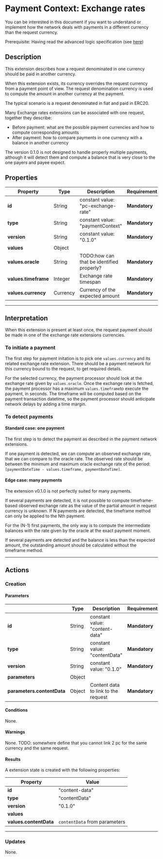 # Payment Context: Exchange rates

You can be interested in this document if you want to understand or implement how the network deals with payments 
in a different currency than the request currency.

Prerequisite: Having read the advanced logic specification (see [here](./advanced-logic-specs-0.1.0.md))

## Description

This extension describes how a request denominated in one currency should be paid in another currency.

When this extension exists, its currency overrides the request currency from a payment point of view.
The request denomination currency is used to compute the amount in another currency at the payment.

The typical scenario is a request denominated in fiat and paid in ERC20.

Many Exchange rates extensions can be associated with one request, together they describe:
* Before payment: what are the possible payment currencies and how to compute corresponding amounts
* After payment: how to compare payments in one currency with a balance in another currency

The version 0.1.0 is not designed to handle properly multiple payments, although it will detect them and
compute a balance that is very close to the one payers and payee expect.

## Properties

| Property             | Type     | Description                               | Requirement   |
|----------------------|----------|-------------------------------------------|---------------|
| **id**               | String   | constant value: "pc-exchange-rate"        | **Mandatory** |
| **type**             | String   | constant value: "paymentContext"          | **Mandatory** |
| **version**          | String   | constant value: "0.1.0"                   | **Mandatory** |
| **values**           | Object   |                                           |               |
| **values.oracle**    | String   | TODO:how can that be identified properly? | **Mandatory** |
| **values.timeframe** | Integer  | Exchange rate timespan                    | **Mandatory** |
| **values.currency**  | Currency | Currency of the expected amount           | **Mandatory** |

---

## Interpretation

When this extension is present at least once, the request payment should be made in one of the exchange rate
extensions currencies.

### To initiate a payment

The first step for payment initation is to pick one `values.currency` and its related exchange rate extension.
There should be a payment network for this currency bound to the request, to get required details.

For the selected currency, the payment processor should look at the exchange rate given by `values.oracle`.
Once the exchange rate is fetched, the payment processor has a maximum `values.timeframe`to execute the payment, 
in seconds. The timeframe will be computed based on the payment transaction datetime, so the payment processor 
should anticipate network delays by adding a time margin.

### To detect payments

#### Standard case: one payment

The first step is to detect the payment as described in the payment network extensions.

If one payment is detected, we can compute an observed exchange rate, that we can compare to the oracle rate.
The observed rate should be between the minimum and maximum oracle exchange rate of the period:
`[paymentDateTime - values.timeframe, paymentDateTime]`.

#### Edge case: many payments

The extension v0.1.0 is not perfectly suited for many payments.

If several payments are detected, it is not possible to compute timeframe-based observed exchange rate as the 
value of the partial amount in request currency is unknown. If N payments are detected, the timeframe method can 
only be applied to the Nth payment.

For the (N-1) first payments, the only way is to compute the intermediate balances with the rate given by the oracle at
the exact payment moment.

If several payments are detected and the balance is less than the expected amount, the outstanding amount should
be calculated without the timeframe method. 

---

<!-- WIP TODO starting from here everything comes from content-data -->

## Actions

### Creation

#### Parameters

|                            | Type   | Description                         | Requirement   |
| -------------------------- | ------ | ----------------------------------- | ------------- |
| **id**                     | String | constant value: "content-data"      | **Mandatory** |
| **type**                   | String | constant value: "contentData"       | **Mandatory** |
| **version**                | String | constant value: "0.1.0"             | **Mandatory** |
| **parameters**             | Object |                                     |               |
| **parameters.contentData** | Object | Content data to link to the request | **Mandatory** |

#### Conditions

None.

#### Warnings

None.
TODO: somewhere define that you cannot link 2 pc for the same currency and the same request.

#### Results

A extension state is created with the following properties:

|  Property              |  Value                        |
| ---------------------- | ----------------------------- |
| **id**                 | "content-data"                |
| **type**               | "contentData"                 |
| **version**            | "0.1.0"                       |
| **values**             |                               |
| **values.contentData** | `contentData` from parameters |

---

### Updates

None.

